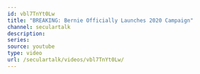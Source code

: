 ```yaml
---
id: vbl7TnYt0Lw
title: "BREAKING: Bernie Officially Launches 2020 Campaign"
channel: seculartalk
description:
series:
source: youtube
type: video
url: /seculartalk/videos/vbl7TnYt0Lw/
---
```

